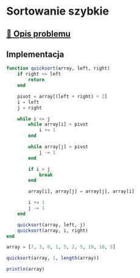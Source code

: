 # Sortowanie szybkie

## [:link: Opis problemu](../../../../algorithms/sorting/quick-sort.md)

## Implementacja

```julia linenums="1"
function quicksort(array, left, right)
    if right <= left
        return
    end

    pivot = array[(left + right) ÷ 2]
    i = left
    j = right

    while i <= j
        while array[i] < pivot
            i += 1
        end

        while array[j] > pivot
            j -= 1
        end

        if i > j
            break
        end

        array[i], array[j] = array[j], array[i]

        i += 1
        j -= 1
    end

    quicksort(array, left, j)
    quicksort(array, i, right)
end

array = [7, 3, 0, 1, 5, 2, 5, 19, 10, 5]

quicksort(array, 1, length(array))

println(array)
```
